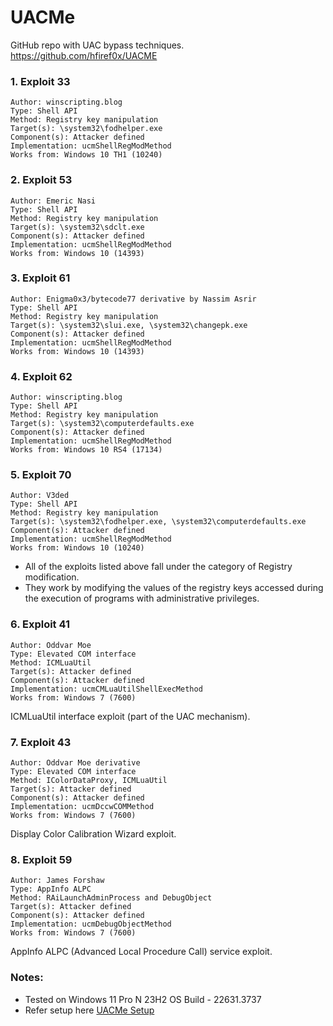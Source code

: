 # UACMe

GitHub repo with UAC bypass techniques.
https://github.com/hfiref0x/UACME

### 1. Exploit 33
	Author: winscripting.blog
	Type: Shell API
	Method: Registry key manipulation
	Target(s): \system32\fodhelper.exe
	Component(s): Attacker defined
	Implementation: ucmShellRegModMethod
	Works from: Windows 10 TH1 (10240)
### 2. Exploit 53
	Author: Emeric Nasi
	Type: Shell API
	Method: Registry key manipulation
	Target(s): \system32\sdclt.exe
	Component(s): Attacker defined
	Implementation: ucmShellRegModMethod
	Works from: Windows 10 (14393)

### 3. Exploit 61
	Author: Enigma0x3/bytecode77 derivative by Nassim Asrir
	Type: Shell API
	Method: Registry key manipulation
	Target(s): \system32\slui.exe, \system32\changepk.exe
	Component(s): Attacker defined
	Implementation: ucmShellRegModMethod
	Works from: Windows 10 (14393)

### 4. Exploit 62
	Author: winscripting.blog
	Type: Shell API
	Method: Registry key manipulation
	Target(s): \system32\computerdefaults.exe
	Component(s): Attacker defined
	Implementation: ucmShellRegModMethod
	Works from: Windows 10 RS4 (17134)

### 5. Exploit 70
	Author: V3ded 
	Type: Shell API
	Method: Registry key manipulation
	Target(s): \system32\fodhelper.exe, \system32\computerdefaults.exe
	Component(s): Attacker defined
	Implementation: ucmShellRegModMethod
	Works from: Windows 10 (10240)

- All of the exploits listed above fall under the category of Registry modification.
- They work by modifying the values of the registry keys accessed during the execution of programs with administrative privileges.


### 6. Exploit 41
	Author: Oddvar Moe
	Type: Elevated COM interface
	Method: ICMLuaUtil
	Target(s): Attacker defined
	Component(s): Attacker defined
	Implementation: ucmCMLuaUtilShellExecMethod
	Works from: Windows 7 (7600)
ICMLuaUtil interface exploit (part of the UAC mechanism).

### 7. Exploit 43
	Author: Oddvar Moe derivative
	Type: Elevated COM interface
	Method: IColorDataProxy, ICMLuaUtil
	Target(s): Attacker defined
	Component(s): Attacker defined
	Implementation: ucmDccwCOMMethod
	Works from: Windows 7 (7600)
Display Color Calibration Wizard exploit.

### 8. Exploit 59
	Author: James Forshaw
	Type: AppInfo ALPC
	Method: RAiLaunchAdminProcess and DebugObject
	Target(s): Attacker defined
	Component(s): Attacker defined
	Implementation: ucmDebugObjectMethod
	Works from: Windows 7 (7600)
AppInfo ALPC (Advanced Local Procedure Call) service exploit.

### Notes:
- Tested on Windows 11 Pro N 23H2 OS Build - 22631.3737
- Refer setup here [UACMe Setup](./UACMe_Setup.md)
